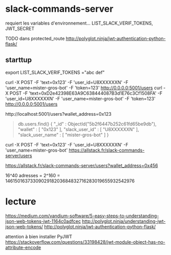 # slack-commands-server

requiert les variables d'environnement...
LIST_SLACK_VERIF_TOKENS, JWT_SECRET

TODO dans protected_route
http://polyglot.ninja/jwt-authentication-python-flask/

## starttup
export LIST_SLACK_VERIF_TOKENS ="abc def"

curl -X POST -F 'text=0x123' -F 'user_id=U8XXXXXXN' -F 'user_name=mister-gros-bot' -F 'token=123' http://0.0.0.0:5001/users
curl -X POST -F 'text=0xD2e42398E63A9C638444087B3d1E76c3Cf1508FA' -F 'user_id=U8XXXXXXN' -F 'user_name=mister-gros-bot' -F 'token=123' http://0.0.0.0:5001/users

http://localhost:5001/users?wallet_address=0x123

> db.users.find()
{ "_id" : ObjectId("5b2f6447b252c61fd65be9db"), "wallet" : [ "0x123" ], "slack_user_id" : [ "U8XXXXXXN" ], "slack_user_name" : [ "mister-gros-bot" ] }

curl -X POST -F 'text=0x123' -F 'user_id=U8XXXXXXN' -F 'user_name=mister-gros-bot' https://allstack.fr/slack-commands-server/users

https://allstack.fr/slack-commands-server/users?wallet_address=0x456
    
16^40 adresses = 2^160 = 1461501637330902918203684832716283019655932542976

# lecture

https://medium.com/vandium-software/5-easy-steps-to-understanding-json-web-tokens-jwt-1164c0adfcec
http://polyglot.ninja/understanding-jwt-json-web-tokens/
http://polyglot.ninja/jwt-authentication-python-flask/

attention à bien installer PyJWT
https://stackoverflow.com/questions/33198428/jwt-module-object-has-no-attribute-encode
